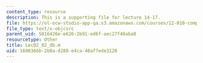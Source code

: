 ```yaml
---
content_type: resource
description: This is a supporting file for lecture 14-17.
file: https://ol-ocw-studio-app-qa.s3.amazonaws.com/courses/12-010-computational-methods-of-scientific-programming-fall-2011/1608366b2b0ad288e4ca48af7ede3120_Lec02_02_db.m
file_type: text/x-objcsrc
parent_uid: 5816426e-e626-2b91-ed6f-aec27f48aba8
resourcetype: Other
title: Lec02_02_db.m
uid: 1608366b-2b0a-d288-e4ca-48af7ede3120
---
```

